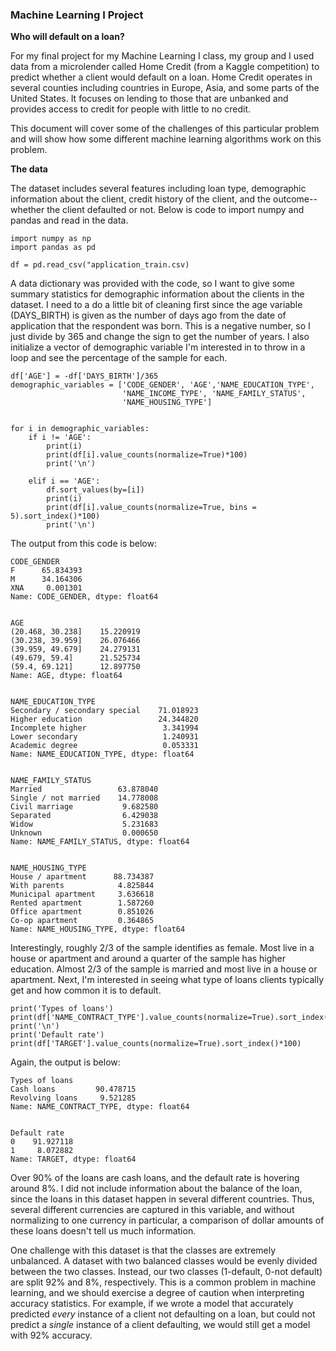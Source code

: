 ### Machine Learning I Project

**Who will default on a loan?**

For my final project for my Machine Learning I class, my group and I used data from a microlender called Home Credit (from a Kaggle competition) to predict whether a client would default on a loan. Home Credit operates in several counties including countries in Europe, Asia, and some parts of the United States. It focuses on lending to those that are unbanked and provides access to credit for people with little to no credit. 

This document will cover some of the challenges of this particular problem and will show how some different machine learning algorithms work on this problem. 

**The data** 

The dataset includes several features including loan type, demographic information about the client, credit history of the client, and the outcome--whether the client defaulted or not. Below is code to import numpy and pandas and read in the data. 

```
import numpy as np
import pandas as pd

df = pd.read_csv("application_train.csv)
```
A data dictionary was provided with the code, so I want to give some summary statistics for demographic information about the clients in the dataset. I need to a do a little bit of cleaning first since the age variable (DAYS_BIRTH) is given as the number of days ago from the date of application that the respondent was born. This is a negative number, so I just divide by 365 and change the sign to get the number of years. I also initialize a vector of demographic variable I'm interested in to throw in a loop and see the percentage of the sample for each. 

```
df['AGE'] = -df['DAYS_BIRTH']/365
demographic_variables = ['CODE_GENDER', 'AGE','NAME_EDUCATION_TYPE', 
                         'NAME_INCOME_TYPE', 'NAME_FAMILY_STATUS',
                         'NAME_HOUSING_TYPE']
                         

for i in demographic_variables:
    if i != 'AGE':
        print(i)
        print(df[i].value_counts(normalize=True)*100)
        print('\n')
        
    elif i == 'AGE':
        df.sort_values(by=[i])
        print(i)
        print(df[i].value_counts(normalize=True, bins = 5).sort_index()*100)
        print('\n')
```

The output from this code is below: 
```
CODE_GENDER
F      65.834393
M      34.164306
XNA     0.001301
Name: CODE_GENDER, dtype: float64


AGE
(20.468, 30.238]    15.220919
(30.238, 39.959]    26.076466
(39.959, 49.679]    24.279131
(49.679, 59.4]      21.525734
(59.4, 69.121]      12.897750
Name: AGE, dtype: float64


NAME_EDUCATION_TYPE
Secondary / secondary special    71.018923
Higher education                 24.344820
Incomplete higher                 3.341994
Lower secondary                   1.240931
Academic degree                   0.053331
Name: NAME_EDUCATION_TYPE, dtype: float64


NAME_FAMILY_STATUS
Married                 63.878040
Single / not married    14.778008
Civil marriage           9.682580
Separated                6.429038
Widow                    5.231683
Unknown                  0.000650
Name: NAME_FAMILY_STATUS, dtype: float64


NAME_HOUSING_TYPE
House / apartment      88.734387
With parents            4.825844
Municipal apartment     3.636618
Rented apartment        1.587260
Office apartment        0.851026
Co-op apartment         0.364865
Name: NAME_HOUSING_TYPE, dtype: float64
```
Interestingly, roughly 2/3 of the sample identifies as female. Most live in a house or apartment and around a quarter of the sample has higher education. Almost 2/3 of the sample is married and most live in a house or apartment. Next, I'm interested in seeing what type of loans clients typically get and how common it is to default. 

```
print('Types of loans')
print(df['NAME_CONTRACT_TYPE'].value_counts(normalize=True).sort_index()*100)
print('\n')
print('Default rate')
print(df['TARGET'].value_counts(normalize=True).sort_index()*100)
```    
Again, the output is below:
```
Types of loans
Cash loans         90.478715
Revolving loans     9.521285
Name: NAME_CONTRACT_TYPE, dtype: float64


Default rate
0    91.927118
1     8.072882
Name: TARGET, dtype: float64
```
Over 90% of the loans are cash loans, and the default rate is hovering around 8%. I did not include information about the balance of the loan, since the loans in this dataset happen in several different countries. Thus, several different currencies are captured in this variable, and without normalizing to one currency in particular, a comparison of dollar amounts of these loans doesn't tell us much information. 

One challenge with this dataset is that the classes are extremely unbalanced. A dataset with two balanced classes would be evenly divided between the two classes. Instead, our two classes (1-default, 0-not default) are split 92% and 8%, respectively. This is a common problem in machine learning, and we should exercise a degree of caution when interpreting accuracy statistics. For example, if we wrote a model that accurately predicted *every* instance of a client not defaulting on a loan, but could not predict a *single* instance of a client defaulting, we would still get a model with 92% accuracy. 